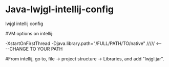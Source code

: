 # Java-lwjgl-intellij-config
lwjgl intellij config

#VM options on intellij:

-XstartOnFirstThread
-Djava.library.path="/FULL/PATH/TO/native"      ///// <----CHANGE TO YOUR PATH

#From intellij, go to, file -> project structure -> Libraries, and add "lwjgl.jar".
